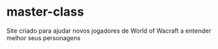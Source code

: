 # master-class
 Site criado para ajudar novos jogadores de World of Wacraft a entender melhor seus personagens
